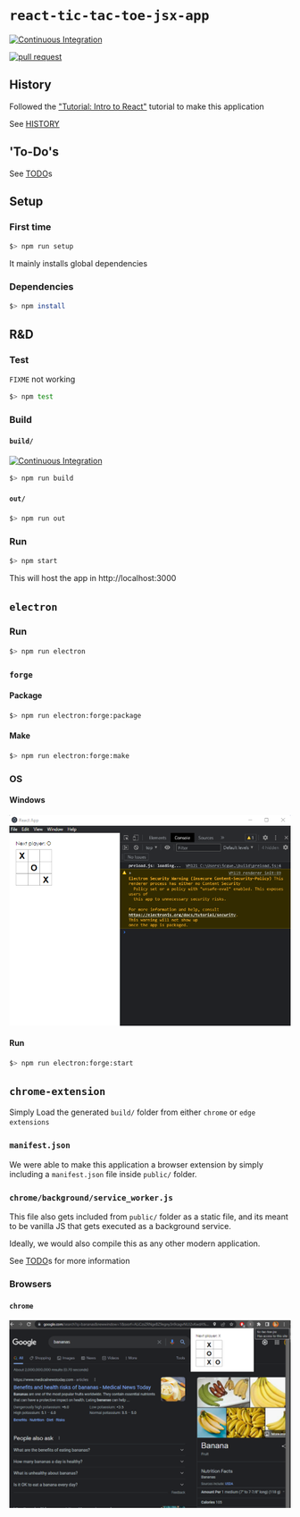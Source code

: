 # `react-tic-tac-toe-jsx-app`

[![Continuous Integration](https://github.com/percebus/react-tic-tac-toe-jsx-app/actions/workflows/verify.yml/badge.svg)](https://github.com/percebus/react-tic-tac-toe-jsx-app/actions/workflows/verify.yml)

[![pull request](https://github.com/percebus/react-tic-tac-toe-jsx-app/actions/workflows/pull_request.yml/badge.svg)](https://github.com/percebus/react-tic-tac-toe-jsx-app/actions/workflows/pull_request.yml)


## History

Followed the ["Tutorial: Intro to React"](https://reactjs.org/tutorial/tutorial.html) tutorial to make this application

See [HISTORY](./HISTORY.md)

## 'To-Do's

See [TODO](./TODO.md)s

## Setup

### First time

```bash
$> npm run setup
```

It mainly installs global dependencies

### Dependencies

```bash
$> npm install
```

## R&D

### Test

`FIXME` not working

```bash
$> npm test
```

### Build

#### `build/`

[![Continuous Integration](https://github.com/percebus/react-tic-tac-toe-jsx-app/actions/workflows/verify.yml/badge.svg)](https://github.com/percebus/react-tic-tac-toe-jsx-app/actions/workflows/verify.yml)

```bash
$> npm run build
```

#### `out/`

```bash
$> npm run out
```

### Run

```bash
$> npm start
```

This will host the app in http://localhost:3000

## `electron`

### Run

```bash
$> npm run electron
```

### `forge`

#### Package

```bash
$> npm run electron:forge:package
```

#### Make

```bash
$> npm run electron:forge:make
```

### OS

#### Windows

![`win32`](./README/electron/win32.png)


#### Run

```bash
$> npm run electron:forge:start
```

## `chrome-extension`

Simply Load the generated `build/` folder from either `chrome` or `edge` `extensions`

### `manifest.json`

We were able to make this application a browser extension by simply including a `manifest.json` file inside `public/` folder.

### `chrome/background/service_worker.js`

This file also gets included from `public/` folder as a static file, and its meant to be vanilla JS that gets executed as a background service.

Ideally, we would also compile this as any other modern application.

See [TODO](./TODO.md)s for more information

### Browsers

#### `chrome`

![chrome-extension](./README/chrome/popup.png)
